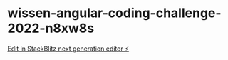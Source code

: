 # wissen-angular-coding-challenge-2022-n8xw8s

[Edit in StackBlitz next generation editor ⚡️](https://stackblitz.com/~/github.com/prabhashgupta/wissen-angular-coding-challenge-2022-n8xw8s)